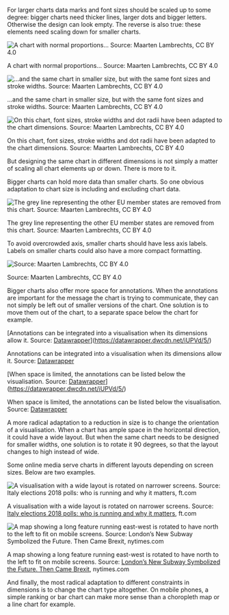 For larger charts data marks and font sizes should be scaled up to some degree: bigger charts need thicker lines, larger dots and bigger letters. Otherwise the design can look empty. The reverse is also true: these elements need scaling down for smaller charts.

![A chart with normal proportions... Source: Maarten Lambrechts, CC BY 4.0](Size%20and%20aspect%20ratios%204b748df4893b4718a66577e684f03486/linechart-normal-size2x.png)

A chart with normal proportions... Source: Maarten Lambrechts, CC BY 4.0

<p class='center'>
<img src='Size%20and%20aspect%20ratios%204b748df4893b4718a66577e684f03486/linechart-small-size2x.png' alt='...and the same chart in smaller size, but with the same font sizes and stroke widths. Source: Maarten Lambrechts, CC BY 4.0' class='max-400' />
</p>

...and the same chart in smaller size, but with the same font sizes and stroke widths. Source: Maarten Lambrechts, CC BY 4.0

<p class='center'>
<img src='Size%20and%20aspect%20ratios%204b748df4893b4718a66577e684f03486/linechart-small-scaled2x.png' alt='On this chart, font sizes, stroke widths and dot radii have been adapted to the chart dimensions. Source: Maarten Lambrechts, CC BY 4.0' class='max-400' />
</p>

On this chart, font sizes, stroke widths and dot radii have been adapted to the chart dimensions. Source: Maarten Lambrechts, CC BY 4.0

But designing the same chart in different dimensions is not simply a matter of scaling all chart elements up or down. There is more to it.

Bigger charts can hold more data than smaller charts. So one obvious adaptation to chart size is including and excluding chart data.

<p class='center'>
<img src='Size%20and%20aspect%20ratios%204b748df4893b4718a66577e684f03486/linechart-small-scaled-lessdata_12x.png' alt='The grey line representing the other EU member states are removed from this chart. Source: Maarten Lambrechts, CC BY 4.0' class='max-400' />
</p>

The grey line representing the other EU member states are removed from this chart. Source: Maarten Lambrechts, CC BY 4.0

To avoid overcrowded axis, smaller charts should have less axis labels. Labels on smaller charts could also have a more compact formatting.

<p class='center'>
<img src='Size%20and%20aspect%20ratios%204b748df4893b4718a66577e684f03486/linechart-small-less-ticks2x.png' alt='Source: Maarten Lambrechts, CC BY 4.0' class='max-400' />
</p>

Source: Maarten Lambrechts, CC BY 4.0

Bigger charts also offer more space for annotations. When the annotations are important for the message the chart is trying to communicate, they can not simply be left out of smaller versions of the chart. One solution is to move them out of the chart, to a separate space below the chart for example.

[Annotations can be integrated into a visualisation when its dimensions allow it. Source: [Datawrapper](https://blog.datawrapper.de/better-more-responsive-annotations-in-datawrapper-data-visualizations/)](https://datawrapper.dwcdn.net/iUPVd/5/)

Annotations can be integrated into a visualisation when its dimensions allow it. Source: [Datawrapper](https://blog.datawrapper.de/better-more-responsive-annotations-in-datawrapper-data-visualizations/)

[When space is limited, the annotations can be listed below the visualisation. Source: [Datawrapper](https://blog.datawrapper.de/better-more-responsive-annotations-in-datawrapper-data-visualizations/)](https://datawrapper.dwcdn.net/iUPVd/5/)

When space is limited, the annotations can be listed below the visualisation. Source: [Datawrapper](https://blog.datawrapper.de/better-more-responsive-annotations-in-datawrapper-data-visualizations/)

A more radical adaptation to a reduction in size is to change the orientation of a visualisation. When a chart has ample space in the horizontal direction, it could have a wide layout. But when the same chart needs to be designed for smaller widths, one solution is to rotate it 90 degrees, so that the layout changes to high instead of wide.

Some online media serve charts in different layouts depending on screen sizes. Below are two examples.

![A visualisation with a wide layout is rotated on narrower screens. Source: [Italy elections 2018 polls: who is running and why it matters](https://ig.ft.com/italy-poll-tracker/), ft.com](Size%20and%20aspect%20ratios%204b748df4893b4718a66577e684f03486/verticalcharts.gif)

A visualisation with a wide layout is rotated on narrower screens. Source: [Italy elections 2018 polls: who is running and why it matters](https://ig.ft.com/italy-poll-tracker/), ft.com

![A map showing a long feature running east-west is rotated to have north to the left to fit on mobile screens. Source: [London’s New Subway Symbolized the Future. Then Came Brexit](https://www.nytimes.com/2017/07/31/world/europe/london-crossrail-uk-brexit.html), nytimes.com](Size%20and%20aspect%20ratios%204b748df4893b4718a66577e684f03486/northleft_nyt.gif)

A map showing a long feature running east-west is rotated to have north to the left to fit on mobile screens. Source: [London’s New Subway Symbolized the Future. Then Came Brexit](https://www.nytimes.com/2017/07/31/world/europe/london-crossrail-uk-brexit.html), nytimes.com

And finally, the most radical adaptation to different constraints in dimensions is to change the chart type altogether. On mobile phones, a simple ranking or bar chart can make more sense than a choropleth map or a line chart for example.